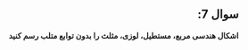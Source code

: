 <div dir="rtl" >
  
## سوال 7:

**اشکال هندسی مربع، مستطیل، لوزی، مثلث را بدون توابع متلب رسم کنید**

</div>
